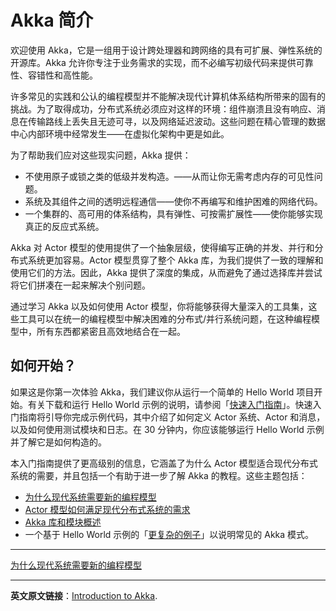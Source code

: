 # Akka 简介
欢迎使用 Akka，它是一组用于设计跨处理器和跨网络的具有可扩展、弹性系统的开源库。Akka 允许你专注于业务需求的实现，而不必编写初级代码来提供可靠性、容错性和高性能。

许多常见的实践和公认的编程模型并不能解决现代计算机体系结构所带来的固有的挑战。为了取得成功，分布式系统必须应对这样的环境：组件崩溃且没有响应、消息在传输路线上丢失且无迹可寻，以及网络延迟波动。这些问题在精心管理的数据中心内部环境中经常发生——在虚拟化架构中更是如此。

为了帮助我们应对这些现实问题，Akka 提供：

- 不使用原子或锁之类的低级并发构造。——从而让你无需考虑内存的可见性问题。
- 系统及其组件之间的透明远程通信——使你不再编写和维护困难的网络代码。
- 一个集群的、高可用的体系结构，具有弹性、可按需扩展性——使你能够实现真正的反应式系统。

Akka 对 Actor 模型的使用提供了一个抽象层级，使得编写正确的并发、并行和分布式系统更加容易。Actor 模型贯穿了整个 Akka 库，为我们提供了一致的理解和使用它们的方法。因此，Akka 提供了深度的集成，从而避免了通过选择库并尝试将它们拼凑在一起来解决个别问题。

通过学习 Akka 以及如何使用 Actor 模型，你将能够获得大量深入的工具集，这些工具可以在统一的编程模型中解决困难的分布式/并行系统问题，在这种编程模型中，所有东西都紧密且高效地结合在一起。

## 如何开始？
如果这是你第一次体验 Akka，我们建议你从运行一个简单的 Hello World 项目开始。有关下载和运行 Hello World 示例的说明，请参阅「[快速入门指南](../qucikstart-akka-scala.md)」。快速入门指南将引导你完成示例代码，其中介绍了如何定义 Actor 系统、Actor 和消息，以及如何使用测试模块和日志。在 30 分钟内，你应该能够运行 Hello World 示例并了解它是如何构造的。

本入门指南提供了更高级别的信息，它涵盖了为什么 Actor 模型适合现代分布式系统的需要，并且包括一个有助于进一步了解 Akka 的教程。这些主题包括：

- [为什么现代系统需要新的编程模型](actors-motivation.md)
- [Actor 模型如何满足现代分布式系统的需求](actor-intro.md)
- [Akka 库和模块概述](modules.md)
- 一个基于 Hello World 示例的「[更复杂的例子](tutorial.md)」以说明常见的 Akka 模式。

----------

[为什么现代系统需要新的编程模型](actors-motivation.md)

----------

**英文原文链接**：[Introduction to Akka](https://doc.akka.io/docs/akka/current/guide/introduction.html).
